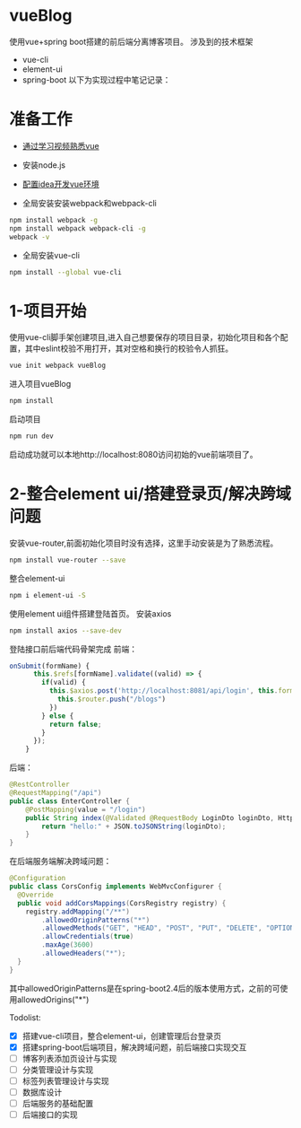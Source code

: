 # vueBlog
使用vue+spring boot搭建的前后端分离博客项目。
涉及到的技术框架
* vue-cli
* element-ui
* spring-boot
以下为实现过程中笔记记录：
# 准备工作
* [通过学习视频熟悉vue](https://www.bilibili.com/video/BV1zi4y1w7UJ)

* 安装node.js

* [配置idea开发vue环境](https://blog.csdn.net/u010026255/article/details/84581776)

* 全局安装安装webpack和webpack-cli
``` bash
npm install webpack -g
npm install webpack webpack-cli -g
webpack -v
```
* 全局安装vue-cli
``` bash
npm install --global vue-cli
```

# 1-项目开始
使用vue-cli脚手架创建项目,进入自己想要保存的项目目录，初始化项目和各个配置，其中eslint校验不用打开，其对空格和换行的校验令人抓狂。
``` bash
vue init webpack vueBlog
```

进入项目vueBlog
``` bash
npm install
```
启动项目
``` bash
npm run dev
```

启动成功就可以本地http://localhost:8080访问初始的vue前端项目了。

# 2-整合element ui/搭建登录页/解决跨域问题

安装vue-router,前面初始化项目时没有选择，这里手动安装是为了熟悉流程。
``` bash
npm install vue-router --save
```

整合element-ui
``` bash
npm i element-ui -S
```
使用element ui组件搭建登陆首页。
安装axios
``` bash
npm install axios --save-dev
```
登陆接口前后端代码骨架完成
前端：
``` javascript
onSubmit(formName) {
      this.$refs[formName].validate((valid) => {
        if(valid) {
          this.$axios.post('http://localhost:8081/api/login', this.form).then((res)=>{
            this.$router.push("/blogs")
          })
        } else {
          return false;
        }
      });
    }
```
后端：
``` java
@RestController
@RequestMapping("/api")
public class EnterController {
    @PostMapping(value = "/login")
    public String index(@Validated @RequestBody LoginDto loginDto, HttpServletResponse response) {
        return "hello:" + JSON.toJSONString(loginDto);
    }
}
```

在后端服务端解决跨域问题：
``` java
@Configuration
public class CorsConfig implements WebMvcConfigurer {
  @Override
  public void addCorsMappings(CorsRegistry registry) {
    registry.addMapping("/**")
        .allowedOriginPatterns("*")
        .allowedMethods("GET", "HEAD", "POST", "PUT", "DELETE", "OPTIONS")
        .allowCredentials(true)
        .maxAge(3600)
        .allowedHeaders("*");
  }
}
```

其中allowedOriginPatterns是在spring-boot2.4后的版本使用方式，之前的可使用allowedOrigins("*")

Todolist:

- [x] 搭建vue-cli项目，整合element-ui，创建管理后台登录页
- [x] 搭建spring-boot后端项目，解决跨域问题，前后端接口实现交互
- [ ] 博客列表添加页设计与实现
- [ ] 分类管理设计与实现
- [ ] 标签列表管理设计与实现
- [ ] 数据库设计
- [ ] 后端服务的基础配置
- [ ] 后端接口的实现
